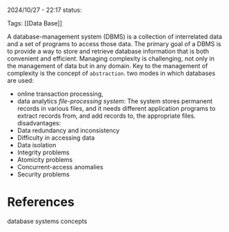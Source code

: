2024/10/27  -  22:17
status: 

Tags: [[Data Base]]

A database-management system (DBMS) is a collection of interrelated data and a set of programs to access those data. The primary goal of a DBMS is to provide a way to store and retrieve database information that is both convenient and efficient. Managing complexity is challenging, not only in the management of data but in any domain. Key to the management of complexity is the concept of `abstraction`. two modes in which databases are used:
- online transaction processing,
- data analytics
*file-processing system*: The system stores permanent records in various files, and it needs different application programs to extract records from, and add records to, the appropriate files. disadvantages:
- Data redundancy and inconsistency
- Difficulty in accessing data
- Data isolation
- Integrity problems
- Atomicity problems
- Concurrent-access anomalies
- Security problems
# References
database systems concepts 
